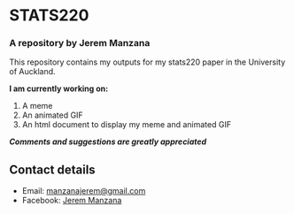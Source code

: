 # **STATS220**
### A repository by Jerem Manzana

This repository contains my outputs for my stats220 paper in the University of Auckland.

**I am currently working on:**
1. A meme
2. An animated GIF
3. An html document to display my meme and animated GIF

***Comments and suggestions are greatly appreciated***

## Contact details
* Email: manzanajerem@gmail.com
* Facebook: [Jerem Manzana](https://www.facebook.com/profile.php?id=100009124801019)

